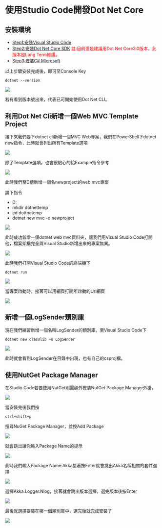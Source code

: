 
# 使用Studio Code開發Dot Net Core

## 安裝環境

 - [Step1:安裝Visual Studio Code](https://code.visualstudio.com/download)
 - [Step2:安裝Dot Net Core SDK](https://dotnet.microsoft.com/download)
 <font color="#f00">註:目前還是建議用Dot Net Core3.0版本，此版本是Long Term維護。</font>
 - [Step3:安裝C# Microsoft](https://marketplace.visualstudio.com/items?itemName=ms-dotnettools.csharp)

以上步驟安裝完成後，即可至Console Key
```
dotnet --version
```
![](https://i.imgur.com/2cQ6K4x.png)

若有看到版本號出來，代表已可開始使用Dot Net CLI。

## 利用Dot Net Cli新增一個Web MVC Template Project

接下來我們要下dotnet cli新增一個MVC Web專案，我們在PowerShell下dotnet new指令，此時就會列出所有Template選項

![](https://i.imgur.com/sKL75Qf.png)

除了Template選項，也會很貼心的給Example指令參考

![](https://i.imgur.com/o0YTpaJ.png)

此時我們至D槽新增一個名newproject的web mvc專案

請下指令
 - D:
 - mkdir dotnettemp
 - cd dottnetemp
 - dotnet new mvc -o newproject

![](https://i.imgur.com/SkPUjcz.png)

此時成功新增一個dotnet web mvc資料夾，讓我們用Visual Studio Code打開他，檔案架構完全與Visual Studio新增出來的專案無異。

![](https://i.imgur.com/x7JIKjU.png)

此時我們打開Visual Studio Code的終端機下

```
dotnet run
```

![](https://i.imgur.com/FgKRPCA.png)

當專案啟動時，接著可以用網頁打開所啟動的Url網頁

![](https://i.imgur.com/nFEbLZB.png)


## 新增一個LogSender類別庫

現在我們練習新增一個名叫LogSender的類別庫，至Visual Studio Code下

```
dotnet new classlib -o LogSender
```

![](https://i.imgur.com/cfYhmzw.png)

此時就會看到LogSender在目錄中出現，也有自己的csproj檔。

## 使用NutGet Package Manager

在Studio Code若要使用NutGet則需額外安裝NutGet Package Manager外掛，

![](https://i.imgur.com/zf5M1nn.png)


當安裝完後我們按

```=
ctrl+shift+p
```
搜尋NuGet Package Manager，並按Add Package

![](https://i.imgur.com/d3kAx7h.png)

就會跳出讓你輸入Package Name的提示

![](https://i.imgur.com/9o4h4Fe.png)


此時我們輸入Package Name:Akka接著按Enter就會跳出Akka名稱相關的套件選擇

![](https://i.imgur.com/H6VUCpr.png)


選擇Akka.Logger.Nlog，接著就會跳出版本選擇，選完版本後按Enter

![](https://i.imgur.com/7jrdOgU.png)


最後就選擇要裝在哪一個類別庫中，選完後就完成安裝了

![](https://i.imgur.com/iC6b8vu.png)
